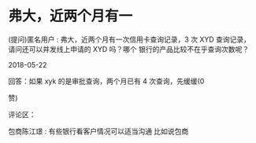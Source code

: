 # 弗大，近两个月有一

(提问)匿名用户 : 弗大，近两个月有一次信用卡查询记录，3 次 XYD 查询记录，请问还可以并发线上申请的 XYD 吗？哪个 银行的产品比较不在乎查询次数呢？

2018-05-22

回答：如果 xyk 的是审批查询，两个月已有 4 次查询，先缓缓(0

赞)

评论区：

包商陈江璟 : 有些银行看客户情况可以适当沟通 比如说包商